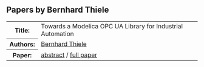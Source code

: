 ## Papers by Bernhard Thiele
<table><tr><th>Title:</th>
<td>Towards a Modelica OPC UA Library for Industrial Automation</td>
</tr>
<tr><th>Authors:</th>
<td>
<a href="/proceedings/authors/BernhardThiele">Bernhard Thiele</a></td>
</tr>
<tr><th>Paper:</th>
<td><a href="/abstracts/abstract_3A_3">abstract</a> / <a href="/proceedings/papers/Modelica2021session3A_paper3.pdf">full paper</a></td>
</tr>
</table><br>
